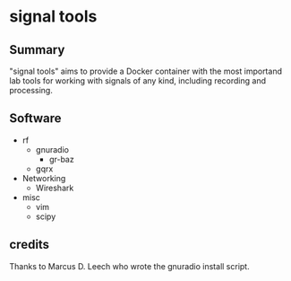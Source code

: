 # signal tools


## Summary 
"signal tools" aims to provide a Docker container with the most importand lab tools for working with signals of any kind, including recording and processing.

## Software
* rf
	* gnuradio
		* gr-baz
	* gqrx
* Networking
	* Wireshark
* misc
	* vim
	* scipy

## credits
Thanks to Marcus D. Leech who wrote the gnuradio install script.
